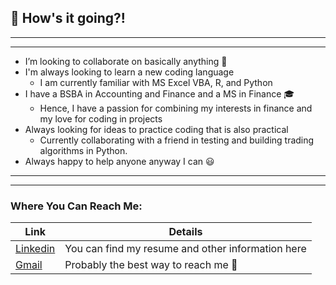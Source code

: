 ## 👋 How's it going?! 

---

---

- I’m looking to collaborate on basically anything 👯 
- I'm always looking to learn a new coding language
  - I am currently familiar with MS Excel VBA, R, and Python
- I have a BSBA in Accounting and Finance and a MS in Finance :mortar_board:
  - Hence, I have a passion for combining my interests in finance and my love for coding in projects
- Always looking for ideas to practice coding that is also practical
  - Currently collaborating with a friend in testing and building trading algorithms in Python.
- Always happy to help anyone anyway I can :smiley:

---

---

### Where You Can Reach Me:

| Link                                                          | Details                                           |
| ------------------------------------------------------------- | ------------------------------------------------- |
| [Linkedin](https://www.linkedin.com/in/caleb-ong/ "LinkedIn") | You can find my resume and other information here |
| [Gmail](mailto:calebong14@gmail.com "Gmail")                  | Probably the best way to reach me :e-mail:        |

